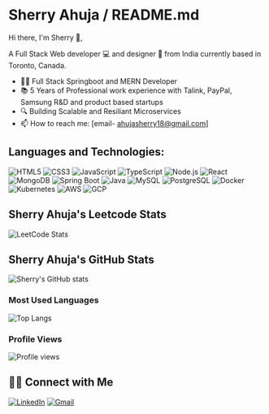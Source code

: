 # Sherry Ahuja / README.md

Hi there, I'm Sherry 👋,

A Full Stack Web developer 💻 and designer 🎨 from India currently based in Toronto, Canada.

- 👨‍💻 Full Stack Springboot and MERN Developer
- 📚 5 Years of Professional work experience with Talink, PayPal, Samsung R&D and product based startups
- 🔍 Building Scalable and Resiliant  Microservices
- 📫 How to reach me: [email- ahujasherry18@gmail.com]

## Languages and Technologies:
![HTML5](https://img.shields.io/badge/html5-%23E34F26.svg?&style=for-the-badge&logo=html5&logoColor=white)
![CSS3](https://img.shields.io/badge/css3-%231572B6.svg?&style=for-the-badge&logo=css3&logoColor=white)
![JavaScript](https://img.shields.io/badge/javascript-%23323330.svg?&style=for-the-badge&logo=javascript&logoColor=%23F7DF1E)
![TypeScript](https://img.shields.io/badge/typescript-%23007ACC.svg?&style=for-the-badge&logo=typescript&logoColor=white)
![Node.js](https://img.shields.io/badge/node.js-%2343853D.svg?&style=for-the-badge&logo=node.js&logoColor=white)
![React](https://img.shields.io/badge/react-%2320232a.svg?&style=for-the-badge&logo=react&logoColor=%2361DAFB)
![MongoDB](https://img.shields.io/badge/mongodb-%2347A248.svg?&style=for-the-badge&logo=mongodb&logoColor=white)
![Spring Boot](https://img.shields.io/badge/spring%20boot-%236DB33F.svg?&style=for-the-badge&logo=springboot&logoColor=white)
![Java](https://img.shields.io/badge/java-%23ED8B00.svg?&style=for-the-badge&logo=java&logoColor=white)
![MySQL](https://img.shields.io/badge/mysql-%234479A1.svg?&style=for-the-badge&logo=mysql&logoColor=white)
![PostgreSQL](https://img.shields.io/badge/postgresql-%23336791.svg?&style=for-the-badge&logo=postgresql&logoColor=white)
![Docker](https://img.shields.io/badge/docker-%230db7ed.svg?&style=for-the-badge&logo=docker&logoColor=white)
![Kubernetes](https://img.shields.io/badge/kubernetes-%23326ce5.svg?&style=for-the-badge&logo=kubernetes&logoColor=white)
![AWS](https://img.shields.io/badge/Amazon%20AWS-%23232F3E.svg?&style=for-the-badge&logo=amazonaws&logoColor=white)
![GCP](https://img.shields.io/badge/Google%20Cloud-%234285F4.svg?&style=for-the-badge&logo=google-cloud&logoColor=white)

## Sherry Ahuja's Leetcode Stats
![LeetCode Stats](https://leetcard.jacoblin.cool/ahujasherry?theme=dark&font=Archivo)

## Sherry Ahuja's GitHub Stats
![Sherry's GitHub stats](https://github-readme-stats.vercel.app/api?username=ahujasherry&show_icons=true&theme=radical)

### Most Used Languages
![Top Langs](https://github-readme-stats.vercel.app/api/top-langs/?username=ahujasherry&layout=compact&theme=radical)

### Profile Views
![Profile views](https://komarev.com/ghpvc/?username=ahujasherry)

## 🤝🏻 Connect with Me
[![LinkedIn](https://img.shields.io/badge/-LinkedIn-%230077B5.svg?&style=for-the-badge&logo=linkedin&logoColor=white)](https://www.linkedin.com/in/sherryahuja/)
[![Gmail](https://img.shields.io/badge/-Gmail-%23D14836.svg?&style=for-the-badge&logo=gmail&logoColor=white)](mailto:ahujasherry18@gmail.com)
